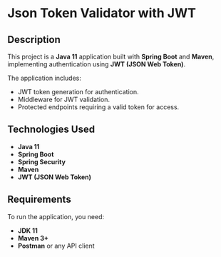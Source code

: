 # Json Token Validator with JWT

## Description  
This project is a **Java 11** application built with **Spring Boot** and **Maven**, implementing authentication using **JWT (JSON Web Token)**.  

The application includes:  
- JWT token generation for authentication.  
- Middleware for JWT validation.  
- Protected endpoints requiring a valid token for access.  

## Technologies Used  
- **Java 11**  
- **Spring Boot**  
- **Spring Security**  
- **Maven**  
- **JWT (JSON Web Token)**  

## Requirements  
To run the application, you need:  
- **JDK 11**  
- **Maven 3+**  
- **Postman** or any API client